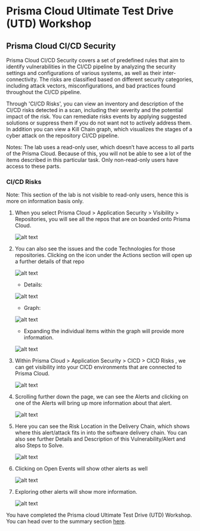 # Prisma Cloud Ultimate Test Drive (UTD) Workshop
## Prisma Cloud CI/CD Security
Prisma Cloud CI/CD Security covers a set of predefined rules that aim to identify vulnerabilities in the CI/CD pipeline by analyzing the security settings and configurations of various systems, as well as their inter-connectivity. The risks are classified based on different security categories, including attack vectors, misconfigurations, and bad practices found throughout the CI/CD pipeline.

Through 'CI/CD Risks', you can view an inventory and description of the CI/CD risks detected in a scan, including their severity and the potential impact of the risk. You can remediate risks events by applying suggested solutions or suppress them if you do not want not to actively address them. In addition you can view a Kill Chain graph, which visualizes the stages of a cyber attack on the repository CI/CD pipeline.

Notes: The lab uses a read-only user, which doesn’t have access to all parts of the Prisma Cloud. Because of this, you will not be able to see a lot of the items described in this particular task. Only non-read-only users have access to these parts. 

### CI/CD Risks
Note: This section of the lab is not visible to read-only users, hence this is more on information basis only. 
1. When you select Prisma Cloud > Application Security > Visibility > Repositories, you will see all the repos that are on boarded onto Prisma Cloud.

    ![alt text](/resources/pcs-screen-93.png)

2. You can also see the issues and the code Technologies for those repositories. Clicking on the icon under the Actions section will open up a further details of that repo

    ![alt text](/resources/pcs-screen-94.png)
    * Details: 
    
    ![alt text](/resources/pcs-screen-95.png)
    
    * Graph:
    
    ![alt text](/resources/pcs-screen-96.png)
    
    * Expanding the individual items within the graph will provide more information.
    
    ![alt text](/resources/pcs-screen-97.png)

3. Within Prisma Cloud > Application Security > CICD > CICD Risks , we can get visibility into your CICD environments that are connected to Prisma Cloud.

    ![alt text](/resources/pcs-screen-98.png)

4. Scrolling further down the page, we can see the Alerts and clicking on one of the Alerts will bring up more information about that alert.

    ![alt text](/resources/pcs-screen-99.png)

5. Here you can see the Risk Location in the Delivery Chain, which shows where this alert/attack fits in into the software delivery chain. You can also see further Details and Description of this Vulnerability/Alert and also Steps to Solve.

    ![alt text](/resources/pcs-screen-100.png)

6. Clicking on Open Events will show other alerts as well

    ![alt text](/resources/pcs-screen-101.png)

7. Exploring other alerts will show more information.

    ![alt text](/resources/pcs-screen-102.png)

You have completed the Prisma cloud Ultimate Test Drive (UTD) Workshop. You can head over to the summary section [here](/10-Summary.md).